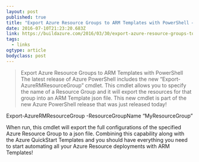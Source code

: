 ```yaml
---
layout: post 
published: true 
title: "Export Azure Resource Groups to ARM Templates with PowerShell – Build Azure" 
date: 2016-07-10T21:23:20.683Z 
link: https://buildazure.com/2016/03/30/export-azure-resource-groups-to-arm-templates-with-powershell/ 
tags:
  - links
ogtype: article 
bodyclass: post 
---
```


> Export Azure Resource Groups to ARM Templates with PowerShell
The latest release of Azure PowerShell includes the new “Export-AzureRMResourceGroup” cmdlet. This cmdlet allows you to specify the name of a Resource Group and it will export the resources for that group into an ARM Template json file. This new cmdlet is part of the new Azure PowerShell release that was just released today!

Export-AzureRMResourceGroup -ResourceGroupName “MyResourceGroup”

When run, this cmdlet will export the full configurations of the specified Azure Resource Group to a json file. Combining this capability along with the Azure QuickStart Templates and you should have everything you need to start automating all your Azure Resource deployments with ARM Templates!